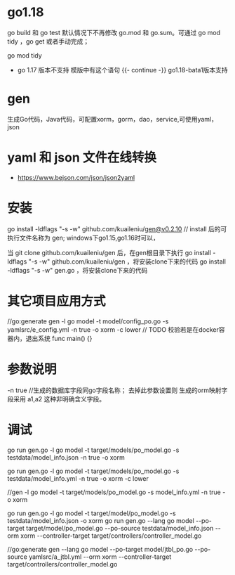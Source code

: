 # go1.18
go build 和 go test 默认情况下不再修改 go.mod 和 go.sum。可通过 go mod tidy ，go get 或者手动完成；

go mod tidy

- go 1.17 版本不支持 模版中有这个语句 {{- continue -}}  go1.18-bata1版本支持
# gen
生成Go代码，Java代码，可配置xorm，gorm，dao，service,可使用yaml，json

# yaml 和 json 文件在线转换
- https://www.bejson.com/json/json2yaml

# 安装
go install -ldflags "-s -w" github.com/kuaileniu/gen@v0.2.10 // install 后的可执行文件名称为 gen; windows下go1.15,go1.16时可以，

当 git clone github.com/kuaileniu/gen 后，在gen根目录下执行
go install -ldflags "-s -w" github.com/kuaileniu/gen ，将安装clone下来的代码
go install -ldflags "-s -w" gen.go ，将安装clone下来的代码

# 其它项目应用方式
//go:generate gen -l go model -t model/config_po.go -s yamlsrc/e_config.yml -n true -o xorm -c lower
// TODO 校验若是在docker容器内，退出系统
func main() {}

# 参数说明
-n true //生成的数据库字段同go字段名称； 去掉此参数设置则 生成的orm映射字段采用 a1,a2 这种非明确含义字段。

# 调试

go run gen.go -l go model -t target/models/po_model.go -s testdata/model_info.json -n true -o xorm

go run gen.go -l go model -t target/models/po_model.go -s testdata/model_info.yml -n true -o xorm -c lower


//gen -l go model -t target/models/po_model.go -s model_info.yml -n true -o xorm


go run gen.go -l go model -t target/model/po_model.go -s testdata/model_info.json -o xorm
go run gen.go --lang go model --po-target target/model/po_model.go --po-source testdata/model_info.json --orm xorm --controller-target target/controllers/controller_model.go
 


//go:generate gen --lang go model --po-target model/jtbl_po.go --po-source yamlsrc/a_jtbl.yml --orm xorm --controller-target target/controllers/controller_model.go
 